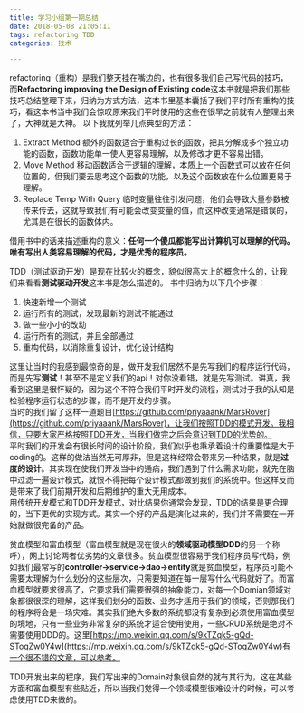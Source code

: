 ```yaml
---
title: 学习小组第一期总结
date: 2018-05-08 21:05:11
tags: refactoring TDD
categories: 技术

---
```

refactoring（重构）是我们整天挂在嘴边的，也有很多我们自己写代码的技巧，而**Refactoring improving the Design of Existing code**这本书就是把我们那些技巧总结整理下来，归纳为方式方法，这本书里基本囊括了我们平时所有重构的技巧，看这本书当中我们会惊叹原来我们平时使用的这些在很早之前就有人整理出来了，大神就是大神。
以下我就列举几点典型的方法：
1. Extract Method
额外的函数适合于重构过长的函数，把其分解成多个独立功能的函数，函数功能单一使人更容易理解，以及修改才更不容易出错。
2. Move Method
移动函数适合于逻辑的理解，本质上一个函数式可以放在任何位置的，但我们要去思考这个函数的功能，以及这个函数放在什么位置更易于理解。
3. Replace Temp With Query
临时变量往往引发问题，他们会导致大量参数被传来传去，这就导致我们有可能会改变变量的值，而这种改变通常是错误的，尤其是在很长的函数体内。

借用书中的话来描述重构的意义：**任何一个傻瓜都能写出计算机可以理解的代码。唯有写出人类容易理解的代码，才是优秀的程序员。**

<!-- more -->

TDD（测试驱动开发）是现在比较火的概念，貌似很高大上的概念什么的，让我们来看看**测试驱动开发**这本书是怎么描述的。
书中归纳为以下几个步骤：
1. 快速新增一个测试
2. 运行所有的测试，发现最新的测试不能通过
3. 做一些小小的改动
4. 运行所有的测试，并且全部通过
5. 重构代码，以消除重复设计，优化设计结构

这里让当时的我感到最惊奇的是，做开发我们居然不是先写我们的程序运行代码，而是先写**测试**！甚至不是定义我们的api！对你没看错，就是先写测试。讲真，我看到这里是很怀疑的，因为这个不符合我们平时开发的流程，测试对于我的认知是检验程序运行状态的步骤，而不是开发的步骤。  
当时的我们留了这样一道题目[https://github.com/priyaaank/MarsRover](https://github.com/priyaaank/MarsRover)，让我们按照TDD的模式开发。我相信，只要大家严格按照TDD开发，当我们做完之后会意识到TDD的优势的。  
平时我们的开发会有很长时间的设计阶段，我们似乎也秉承着设计的重要性是大于coding的。这样的做法当然无可厚非，但是这样经常会带来另一种结果，就是**过度的设计**。其实现在使我们开发当中的通病，我们遇到了什么需求功能，就先在脑中过滤一遍设计模式，就恨不得把每个设计模式都做到我们的系统中。但这样反而是带来了我们前期开发和后期维护的重大无用成本。  
用传统开发模式和TDD开发模式，对比结果你通常会发现，TDD的结果是更合理的，当下更优的实现方式。其实一个好的产品是演化过来的，我们并不需要在一开始就做很完备的产品。

贫血模型和富血模型（富血模型就是现在很火的**领域驱动模型DDD**的另一个称呼），网上讨论两者优劣势的文章很多。贫血模型很容易于我们程序员写代码，例如我们最常写的**controller->service->dao->entity**就是贫血模型，程序员可能不需要太理解为什么划分的这些层次，只需要知道在每一层写什么代码就好了。而富血模型就要求很高了，它要求我们需要很强的抽象能力，对每一个Domian领域对象都很很深的理解，这样我们划分的函数、业务才适用于我们的领域，否则那我们的程序将会是一场灾难。其实我们绝大多数的系统都没有复杂到必须使用富血模型的境地，只有一些业务非常复杂的系统才适合使用使用，一些CRUD系统是绝对不需要使用DDD的。这里[https://mp.weixin.qq.com/s/9kTZqk5-gQd-SToqZw0Y4w](https://mp.weixin.qq.com/s/9kTZqk5-gQd-SToqZw0Y4w)有一个很不错的文章，可以参考。

TDD开发出来的程序，我们写出来的Domain对象很自然的就有其行为，这在某些方面和富血模型有些贴近，所以当我们觉得一个领域模型很难设计的时候，可以考虑使用TDD来做的。